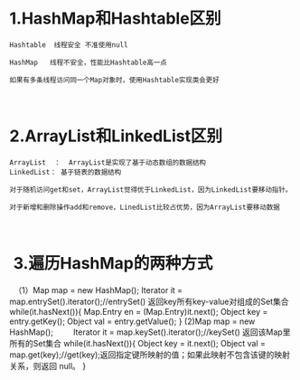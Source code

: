 # 1.HashMap和Hashtable区别

    Hashtable  线程安全	不准使用null 
    
    HashMap   线程不安全，性能比Hashtable高一点
    
    如果有多条线程访问同一个Map对象时，使用Hashtable实现类会更好
  
# 2.ArrayList和LinkedList区别
  
    ArrayList  ：  ArrayList是实现了基于动态数组的数据结构
    LinkedList： 基于链表的数据结构
     
    对于随机访问get和set，ArrayList觉得优于LinkedList，因为LinkedList要移动指针。
     
    对于新增和删除操作add和remove，LinedList比较占优势，因为ArrayList要移动数据
    
    
#  3.遍历HashMap的两种方式
    （1）Map map = new HashMap();
        Iterator it = map.entrySet().iterator();//entrySet() 返回key所有key-value对组成的Set集合
        while(it.hasNext()){
            Map.Entry en = (Map.Entry)it.next();
            Object key = entry.getKey();
            Object val = entry.getValue();
        }
      (2)Map map = new HashMap();
         Iterator it = map.keySet().iterator();//keySet() 返回该Map里所有的Set集合
         while(it.hasNext()){
            Object key = it.next();
            Object val = map.get(key);//get(key);返回指定键所映射的值；如果此映射不包含该键的映射关系，则返回 null。
         }

